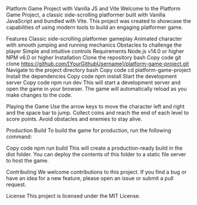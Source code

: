 Platform Game Project with Vanilla JS and Vite
Welcome to the Platform Game Project, a classic side-scrolling platformer built with Vanilla JavaScript and bundled with Vite. This project was created to showcase the capabilities of using modern tools to build an engaging platformer game.

Features
Classic side-scrolling platformer gameplay
Animated character with smooth jumping and running mechanics
Obstacles to challenge the player
Simple and intuitive controls
Requirements
Node.js v14.0 or higher
NPM v6.0 or higher
Installation
Clone the repository
bash
Copy code
git clone https://github.com/[YourGithubUsername]/platform-game-project.git
Navigate to the project directory
bash
Copy code
cd platform-game-project
Install the dependencies
Copy code
npm install
Start the development server
Copy code
npm run dev
This will start a development server and open the game in your browser. The game will automatically reload as you make changes to the code.

Playing the Game
Use the arrow keys to move the character left and right and the space bar to jump. Collect coins and reach the end of each level to score points. Avoid obstacles and enemies to stay alive.

Production Build
To build the game for production, run the following command:

Copy code
npm run build
This will create a production-ready build in the dist folder. You can deploy the contents of this folder to a static file server to host the game.

Contributing
We welcome contributions to this project. If you find a bug or have an idea for a new feature, please open an issue or submit a pull request.

License
This project is licensed under the MIT License.
